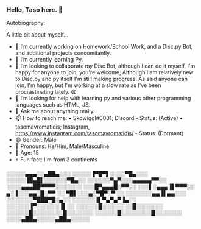 ### Hello, Taso here. 👋

Autobiography: 

A little bit about myself...

- 🔭 I’m currently working on Homework/School Work, and a Disc.py Bot, and additional projects concomitantly.
- 🌱 I’m currently learning Py.
- 👯 I’m looking to collaborate my Disc Bot, although I can do it myself, I'm happy for anyone to join, you're welcome; Although I am relatively new to Disc.py and py itself I'm still making progress. As said anyone can join, I'm happy, but I'm working at a slow rate as I've been procrastinating lately. 😩
- 🤔 I’m looking for help with learning py and various other programming languages such as HTML, JS.
- 💬 Ask me about anything really.
- 📫 How to reach me: 
  • Skqwiggl#0001; Discord - Status: (Active)
  • tasomavromatidis; Instagram, https://www.instagram.com/tasomavromatidis/ - Status: (Dormant)
- 😄 Gender: Male
- 🎩 Pronouns: He/Him, Male/Masculine
- 🎂 Age: 15
- ⚡ Fun fact: I'm from 3 continents

░░░░░▄▄▄░░▄██▄░░░ 
░░░░░▐▀█▀▌░░░░▀█▄░░░ 
░░░░░▐█▄█▌░░░░░░▀█▄░░ 
░░░░░░▀▄▀░░░▄▄▄▄▄▀▀░░ 
░░░░▄▄▄██▀▀▀▀░░░░░░░ 
░░░█▀▄▄▄█░▀▀░░ 
░░░▌░▄▄▄▐▌▀▀▀░░
▄░▐░░░▄▄░█░▀▀ ░░
▀█▌░░░▄░▀█▀░▀ ░░
░░░░░░░▄▄▐▌▄▄░░░ 
░░░░░░░▀███▀█░▄░░ 
░░░░░░▐▌▀▄▀▄▀▐▄░░ 
░░░░░░▐▀░░░░░░▐▌░░ 
░░░░░░█░░░░░░░░█░░░░░░░
░░░░░░█░░░░░░░░█░░░░░░░
░░░░░░█░░░░░░░░█░░░░░░░
░░░░▄██▄░░░░░▄██▄░░░░░
